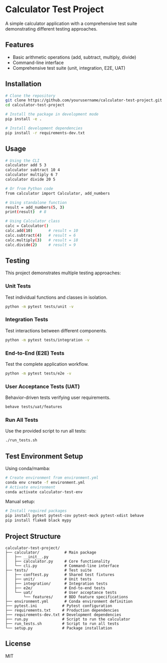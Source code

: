 # Calculator Test Project

A simple calculator application with a comprehensive test suite demonstrating different testing approaches.

## Features

- Basic arithmetic operations (add, subtract, multiply, divide)
- Command-line interface
- Comprehensive test suite (unit, integration, E2E, UAT)

## Installation

```bash
# Clone the repository
git clone https://github.com/yourusername/calculator-test-project.git
cd calculator-test-project

# Install the package in development mode
pip install -e .

# Install development dependencies
pip install -r requirements-dev.txt
```

## Usage

```bash
# Using the CLI
calculator add 5 3
calculator subtract 10 4
calculator multiply 6 7
calculator divide 20 5

# Or from Python code
from calculator import Calculator, add_numbers

# Using standalone function
result = add_numbers(5, 3)
print(result)  # 8

# Using Calculator class
calc = Calculator()
calc.add(10)       # result = 10
calc.subtract(4)   # result = 6
calc.multiply(3)   # result = 18
calc.divide(2)     # result = 9
```

## Testing

This project demonstrates multiple testing approaches:

### Unit Tests

Test individual functions and classes in isolation.

```bash
python -m pytest tests/unit -v
```

### Integration Tests

Test interactions between different components.

```bash
python -m pytest tests/integration -v
```

### End-to-End (E2E) Tests

Test the complete application workflow.

```bash
python -m pytest tests/e2e -v
```

### User Acceptance Tests (UAT)

Behavior-driven tests verifying user requirements.

```bash
behave tests/uat/features
```

### Run All Tests

Use the provided script to run all tests:

```bash
./run_tests.sh
```

## Test Environment Setup

Using conda/mamba:

```bash
# Create environment from environment.yml
conda env create -f environment.yml
# Activate environment
conda activate calculator-test-env
```

Manual setup:

```bash
# Install required packages
pip install pytest pytest-cov pytest-mock pytest-xdist behave
pip install flake8 black mypy
```

## Project Structure

```
calculator-test-project/
├── calculator/           # Main package
│   ├── __init__.py
│   ├── calculator.py     # Core functionality
│   └── cli.py            # Command-line interface
├── tests/                # Test suite
│   ├── conftest.py       # Shared test fixtures
│   ├── unit/             # Unit tests
│   ├── integration/      # Integration tests
│   ├── e2e/              # End-to-end tests
│   └── uat/              # User acceptance tests
│       └── features/     # BDD feature specifications
├── environment.yml       # Conda environment definition
├── pytest.ini           # Pytest configuration
├── requirements.txt     # Production dependencies
├── requirements-dev.txt # Development dependencies
├── run.py               # Script to run the calculator
├── run_tests.sh         # Script to run all tests
└── setup.py             # Package installation
```

## License

MIT